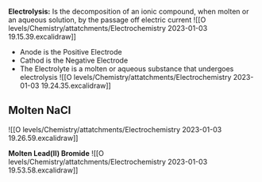 **Electrolysis:** Is the decomposition of an ionic compound, when molten or an aqueous solution, by the passage off electric current
![[O levels/Chemistry/attatchments/Electrochemistry 2023-01-03 19.15.39.excalidraw]]
- Anode is the Positive Electrode
- Cathod is the Negative Electrode
- The Electrolyte is a molten or aqueous substance that undergoes electrolysis
![[O levels/Chemistry/attatchments/Electrochemistry 2023-01-03 19.24.35.excalidraw]]

## Molten NaCl
![[O levels/Chemistry/attatchments/Electrochemistry 2023-01-03 19.26.59.excalidraw]]

**Molten Lead(II) Bromide**
![[O levels/Chemistry/attatchments/Electrochemistry 2023-01-03 19.53.58.excalidraw]]